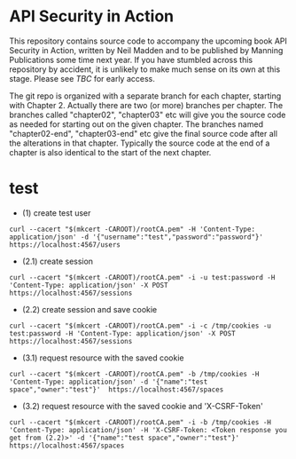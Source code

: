 # API Security in Action

This repository contains source code to accompany the upcoming book
API Security in Action, written by Neil Madden and to be published by
Manning Publications some time next year. If you have stumbled across
this repository by accident, it is unlikely to make much sense on its
own at this stage. Please see *TBC* for early access.

The git repo is organized with a separate branch for each chapter,
starting with Chapter 2. Actually there are two (or more) branches
per chapter. The branches called "chapter02", "chapter03" etc will
give you the source code as needed for starting out on the given chapter.
The branches named "chapter02-end", "chapter03-end" etc give the
final source code after all the alterations in that chapter. Typically
the source code at the end of a chapter is also identical to the start
of the next chapter.


# test
- (1) create test user
```
curl --cacert "$(mkcert -CAROOT)/rootCA.pem" -H 'Content-Type: application/json' -d '{"username":"test","password":"password"}' https://localhost:4567/users
```
- (2.1) create session
```
curl --cacert "$(mkcert -CAROOT)/rootCA.pem" -i -u test:password -H 'Content-Type: application/json' -X POST https://localhost:4567/sessions
```
- (2.2) create session and save cookie
```
curl --cacert "$(mkcert -CAROOT)/rootCA.pem" -i -c /tmp/cookies -u test:password -H 'Content-Type: application/json' -X POST https://localhost:4567/sessions
```
- (3.1) request resource with the saved cookie
```
curl --cacert "$(mkcert -CAROOT)/rootCA.pem" -b /tmp/cookies -H 'Content-Type: application/json' -d '{"name":"test space","owner":"test"}'  https://localhost:4567/spaces 
```
- (3.2) request resource with the saved cookie and 'X-CSRF-Token'
```
curl --cacert "$(mkcert -CAROOT)/rootCA.pem" -i -b /tmp/cookies -H 'Content-Type: application/json' -H 'X-CSRF-Token: <Token response you get from (2.2)>' -d '{"name":"test space","owner":"test"}' https://localhost:4567/spaces
```
